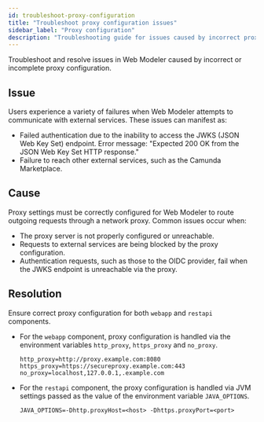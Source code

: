 ```yaml
---
id: troubleshoot-proxy-configuration
title: "Troubleshoot proxy configuration issues"
sidebar_label: "Proxy configuration"
description: "Troubleshooting guide for issues caused by incorrect proxy configuration in Web Modeler."
---
```


Troubleshoot and resolve issues in Web Modeler caused by incorrect or incomplete proxy configuration.

## Issue

Users experience a variety of failures when Web Modeler attempts to communicate with external services. These issues can manifest as:

- Failed authentication due to the inability to access the JWKS (JSON Web Key Set) endpoint. Error message: "Expected 200 OK from the JSON Web Key Set HTTP response."
- Failure to reach other external services, such as the Camunda Marketplace.

## Cause

Proxy settings must be correctly configured for Web Modeler to route outgoing requests through a network proxy. Common issues occur when:

- The proxy server is not properly configured or unreachable.
- Requests to external services are being blocked by the proxy configuration.
- Authentication requests, such as those to the OIDC provider, fail when the JWKS endpoint is unreachable via the proxy.

## Resolution

Ensure correct proxy configuration for both `webapp` and `restapi` components.

- For the `webapp` component, proxy configuration is handled via the environment variables `http_proxy`, `https_proxy` and `no_proxy`.
  ```properties
  http_proxy=http://proxy.example.com:8080 https_proxy=https://secureproxy.example.com:443 no_proxy=localhost,127.0.0.1,.example.com
  ```
- For the `restapi` component, the proxy configuration is handled via JVM settings passed as the value of the environment variable `JAVA_OPTIONS`.
  ```properties
  JAVA_OPTIONS=-Dhttp.proxyHost=<host> -Dhttps.proxyPort=<port>
  ```
